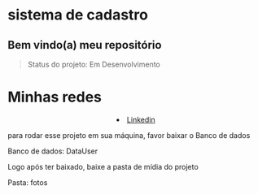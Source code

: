 <h1>sistema de cadastro</h1>

<h2>Bem vindo(a) meu repositório</h2>

>Status do projeto: Em Desenvolvimento
<div>
  <h1 style="text-align:left;">Minhas redes</h1>
  <li style="text-align:center;"><a href="https://www.linkedin.com/in/habacuque-gosch-de-oliveira-993b45264/">Linkedin</a></li>
</div>

para rodar esse projeto em sua máquina, favor baixar o Banco de dados

Banco de dados: DataUser

Logo após ter baixado, baixe a pasta de mídia do projeto

Pasta: fotos
